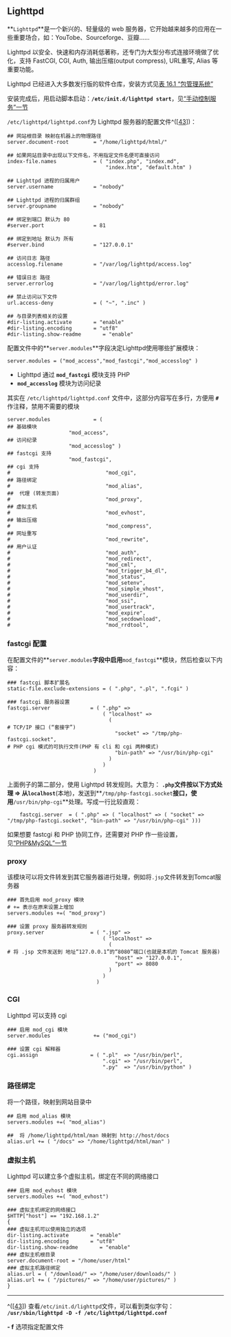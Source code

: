 ## Lighttpd

**`Lighttpd`**是一个新兴的、轻量级的 web
服务器，它开始越来越多的应用在一些重要场合，如：YouTobe、Sourceforge、豆瓣……

Lighttpd
以安全、快速和内存消耗低著称，还专门为大型分布式连接环境做了优化，支持
FastCGI, CGI, Auth, 输出压缩(output compress), URL重写, Alias
等重要功能。

Lighttpd 已经进入大多数发行版的软件仓库，安装方式见[表 16.1
“包管理系统”](ch16s03.md#pkg-manage "表 16.1. 包管理系统")

安装完成后，用启动脚本启动：**`/etc/init.d/lighttpd start`**，见[“手动控制服务”一节](ch15s04.md#init.d "手动控制服务")

`/etc/lighttpd/lighttpd.conf`为 Lighttpd
服务器的配置文件^(\[[43](#ftn.id3095828)\])：

```shell
## 网站根目录 映射在机器上的物理路径
server.document-root        = "/home/lighttpd/html/"

## 如果网站目录中出现以下文件名，不用指定文件名便可直接访问
index-file.names            = ( "index.php", "index.md",
                                "index.htm", "default.htm" )

## Lighttpd 进程的归属用户
server.username             = "nobody"

## Lighttpd 进程的归属群组
server.groupname            = "nobody"

## 绑定到端口 默认为 80
#server.port                = 81

## 绑定到地址 默认为 所有
#server.bind                = "127.0.0.1"

## 访问日志 路径
accesslog.filename          = "/var/log/lighttpd/access.log"

## 错误日志 路径
server.errorlog             = "/var/log/lighttpd/error.log"

## 禁止访问以下文件
url.access-deny             = ( "~", ".inc" )

## 与目录列表相关的设置
#dir-listing.activate       = "enable"  
#dir-listing.encoding       = "utf8"
#dir-listing.show-readme       = "enable"  
```

配置文件中的**`server.modules`**字段决定Lighttpd使用哪些扩展模块：

```shell
server.modules = ("mod_access","mod_fastcgi","mod_accesslog" )        
```

- Lighttpd 通过 **`mod_fastcgi`** 模块支持 PHP
- **`mod_accesslog`** 模块为访问纪录

其实在 `/etc/lighttpd/lighttpd.conf` 文件中，这部分内容写在多行，方便用
**`#`** 作注释，禁用不需要的模块

```shell
server.modules              = (
## 基础模块
                    "mod_access",
## 访问纪录
                    "mod_accesslog" )   
## fastcgi 支持
                    "mod_fastcgi",
## cgi 支持
#                               "mod_cgi",
## 路径绑定
#                               "mod_alias",
##  代理 (转发页面)
#                               "mod_proxy",
## 虚拟主机
#                               "mod_evhost",
## 输出压缩
#                               "mod_compress",
## 网址重写
#                               "mod_rewrite",
## 用户认证
#                               "mod_auth",
#                               "mod_redirect",
#                               "mod_cml",
#                               "mod_trigger_b4_dl",
#                               "mod_status",
#                               "mod_setenv",
#                               "mod_simple_vhost",
#                               "mod_userdir",
#                               "mod_ssi",
#                               "mod_usertrack",
#                               "mod_expire",
#                               "mod_secdownload",
#                               "mod_rrdtool", 
```

### fastcgi 配置

在配置文件的**`server.modules`**字段中启用**`mod_fastcgi`**模块，然后检查以下内容：

```shell
### fastcgi 脚本扩展名
static-file.exclude-extensions = ( ".php", ".pl", ".fcgi" )

### fastcgi 服务器设置      
fastcgi.server             = ( ".php" =>
                               ( "localhost" =>
                                 (
# TCP/IP 接口 (“套接字”)
                                   "socket" => "/tmp/php-fastcgi.socket",
# PHP cgi 模式的可执行文件(PHP 有 cli 和 cgi 两种模式)
                                   "bin-path" => "/usr/bin/php-cgi"
                                 )
                               )
                            )

```

上面例子的第二部分，使用 Lighttpd 转发规则。大意为：
**`.php`**文件按以下方式处理 =\>
从**`localhost`**(本地)，发送到**`/tmp/php-fastcgi.socket`**接口，使用**`/usr/bin/php-cgi`**处理。写成一行比较直观：

```shell
    fastcgi.server  = ( ".php" => ( "localhost" => ( "socket" => "/tmp/php-fastcgi.socket", "bin-path" => "/usr/bin/php-cgi" )))
```

如果想要 fastcgi 和 PHP 协同工作，还需要对 PHP
作一些设置，见[“PHP&MySQL”一节](ch23s04.md "PHP&MySQL")

### proxy

该模块可以将文件转发到其它服务器进行处理，例如将`.jsp`文件转发到Tomcat服务器

```shell
### 首先启用 mod_proxy 模块
# += 表示在原来设置上增加
servers.modules +=( "mod_proxy")

### 设置 proxy 服务器转发规则    
proxy.server               = ( ".jsp" =>
                               ( "localhost" =>
                                 (
# 将 .jsp 文件发送到 地址“127.0.0.1”的“8080”端口(也就是本机的 Tomcat 服务器)
                                   "host" => "127.0.0.1",
                                   "port" => 8080
                                 )
                               )
                             )    
```

### CGI

Lighttpd 可以支持 cgi

```shell
### 启用 mod_cgi 模块
server.modules              += ("mod_cgi")

### 设置 cgi 解释器
cgi.assign                 = ( ".pl"  => "/usr/bin/perl",
                               ".cgi" => "/usr/bin/perl",
                               ".py"  => "/usr/bin/python" )    
```

### 路径绑定

将一个路径，映射到网站目录中

```shell
## 启用 mod_alias 模块
servers.modules +=( "mod_alias")

##  将 /home/lighttpd/html/man 映射到 http://host/docs
alias.url += ( "/docs" => "/home/lighttpd/html/man" )    
```

### 虚拟主机

Lighttpd 可以建立多个虚拟主机，绑定在不同的网络接口

```shell
### 启用 mod_evhost 模块
servers.modules +=( "mod_evhost")

### 虚拟主机绑定的网络接口
$HTTP["host"] == "192.168.1.2" 
{
### 虚拟主机可以使用独立的选项
dir-listing.activate       = "enable"
dir-listing.encoding       = "utf8"
dir-listing.show-readme       = "enable"
### 虚拟主机根目录
server.document-root = "/home/user/html"
### 虚拟主机路径绑定
alias.url = ( "/download/" => "/home/user/downloads/" )
alias.url += ( "/pictures/" => "/home/user/pictures/" )
}    
```

---

^(\[[43](#id3095828)\])
查看`/etc/init.d/lighttpd`文件，可以看到类似字句：  
**`/usr/sbin/lighttpd -D -f /etc/lighttpd/lighttpd.conf`**

**- f** 选项指定配置文件
